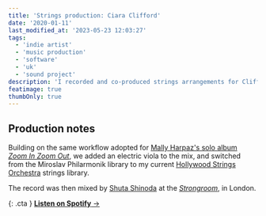 ```yaml
---
title: 'Strings production: Ciara Clifford'
date: '2020-01-11'
last_modified_at: '2023-05-23 12:03:27'
tags:
  - 'indie artist'
  - 'music production'
  - 'software'
  - 'uk'
  - 'sound project'
description: 'I recorded and co-produced strings arrangements for Clifford’s eponymous debut album, in collaboration with Paolo Clementi.'
featimage: true
thumbOnly: true
---
```

## Production notes

Building on the same workflow adopted for [Mally Harpaz's solo album _Zoom In Zoom Out_](/blog/strings-production-for-mally-harpaz-solo-album/), we added an electric viola to the mix, and switched from the Miroslav Philarmonik library to my current [Hollywood Strings Orchestra](https://www.soundsonline.com/orchestral/hollywood-orchestra-opus-edition) strings library.

The record was then mixed by [Shuta Shinoda](https://www.soundonsound.com/people/talkback-shuta-shinoda) at the [_Strongroom_](https://www.strongroom.com/), in London.

{: .cta }
[**Listen on Spotify**&nbsp;&rarr;](https://open.spotify.com/album/4jaYdZbqJG4JVJrUVujqV7?go=1&sp_cid=a0e6dbdfd3340cbc5be1a1ac79e38591&utm_source=embed_player_p&utm_medium=desktop)